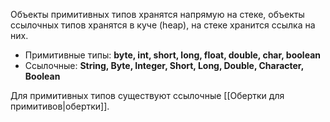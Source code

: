 Объекты примитивных типов хранятся напрямую на стеке, объекты ссылочных типов хранятся в куче (heap), на стеке хранится ссылка на них.
* Примитивные типы: **byte, int, short, long, float, double, char, boolean**
* Ссылочные: **String, Byte, Integer, Short, Long, Double, Character, Boolean**

Для примитивных типов существуют ссылочные [[Обертки для примитивов|обертки]].
